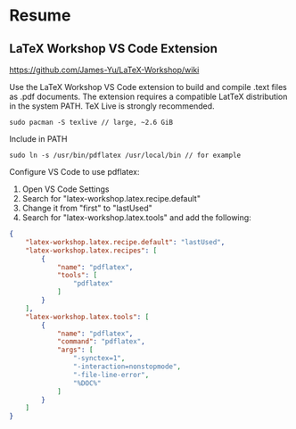 # Resume

## LaTeX Workshop VS Code Extension
https://github.com/James-Yu/LaTeX-Workshop/wiki

Use the LaTeX Workshop VS Code extension to build and compile .text files as .pdf documents. The extension requires a compatible LatTeX distribution in the system PATH. TeX Live is strongly recommended.
```
sudo pacman -S texlive // large, ~2.6 GiB
```

Include in PATH
```
sudo ln -s /usr/bin/pdflatex /usr/local/bin // for example
```

Configure VS Code to use pdflatex:
1. Open VS Code Settings
2. Search for "latex-workshop.latex.recipe.default"
3. Change it from "first" to "lastUsed"
4. Search for "latex-workshop.latex.tools" and add the following:
``` json
{
    "latex-workshop.latex.recipe.default": "lastUsed",
    "latex-workshop.latex.recipes": [
        {
            "name": "pdflatex",
            "tools": [
                "pdflatex"
            ]
        }
    ],
    "latex-workshop.latex.tools": [
        {
            "name": "pdflatex",
            "command": "pdflatex",
            "args": [
                "-synctex=1",
                "-interaction=nonstopmode",
                "-file-line-error",
                "%DOC%"
            ]
        }
    ]
}
```
